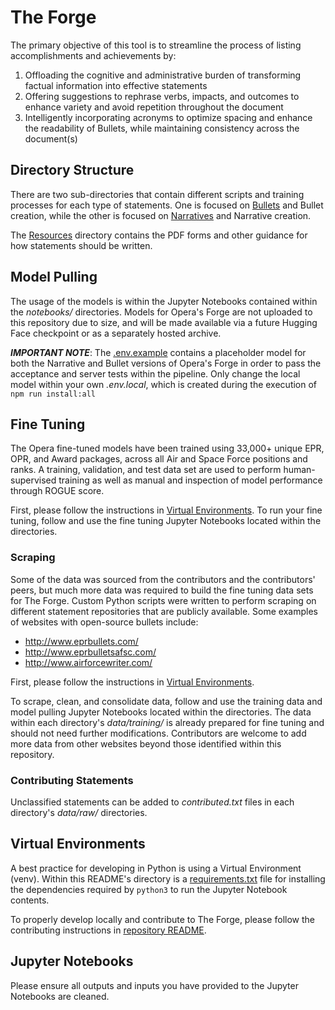 # The Forge

The primary objective of this tool is to streamline the process of listing accomplishments and achievements by:

1. Offloading the cognitive and administrative burden of transforming factual information into effective statements
2. Offering suggestions to rephrase verbs, impacts, and outcomes to enhance variety and avoid repetition throughout the document
3. Intelligently incorporating acronyms to optimize spacing and enhance the readability of Bullets, while maintaining consistency across the document(s)

## Directory Structure

There are two sub-directories that contain different scripts and training processes for each type of statements. One is focused on [Bullets](./bullets) and Bullet creation, while the other is focused on [Narratives](./narratives/) and Narrative creation.

The [Resources](./resources/) directory contains the PDF forms and other guidance for how statements should be written.

## Model Pulling

The usage of the models is within the Jupyter Notebooks contained within the _notebooks/_ directories. Models for Opera's Forge are not uploaded to this repository due to size, and will be made available via a future Hugging Face checkpoint or as a separately hosted archive.

**_IMPORTANT NOTE_**: The [.env.example](../config/.env.example) contains a placeholder model for both the Narrative and Bullet versions of Opera's Forge in order to pass the acceptance and server tests within the pipeline. Only change the local model within your own _.env.local_, which is created during the execution of `npm run install:all`

## Fine Tuning

The Opera fine-tuned models have been trained using 33,000+ unique EPR, OPR, and Award packages, across all Air and Space Force positions and ranks. A training, validation, and test data set are used to perform human-supervised training as well as manual and inspection of model performance through ROGUE score.

First, please follow the instructions in [Virtual Environments](#virtual-environments). To run your fine tuning, follow and use the fine tuning Jupyter Notebooks located within the directories.
### Scraping

Some of the data was sourced from the contributors and the contributors' peers, but much more data was required to build the fine tuning data sets for The Forge. Custom Python scripts were written to perform scraping on different statement repositories that are publicly available. Some examples of websites with open-source bullets include:

- http://www.eprbullets.com/
- http://www.eprbulletsafsc.com/
- http://www.airforcewriter.com/

First, please follow the instructions in [Virtual Environments](#virtual-environments).

To scrape, clean, and consolidate data, follow and use the training data and model pulling Jupyter Notebooks located within the directories. The data within each directory's _data/training/_ is already prepared for fine tuning and should not need further modifications. Contributors are welcome to add more data from other websites beyond those identified within this repository.

### Contributing Statements

Unclassified statements can be added to _contributed.txt_ files in each directory's _data/raw/_ directories.

## Virtual Environments

A best practice for developing in Python is using a Virtual Environment (venv). Within this README's directory is a [requirements.txt](./requirements.txt) file for installing the dependencies required by `python3` to run the Jupyter Notebook contents.

To properly develop locally and contribute to The Forge, please follow the contributing instructions in [repository README](../README.md).

## Jupyter Notebooks

Please ensure all outputs and inputs you have provided to the Jupyter Notebooks are cleaned.
